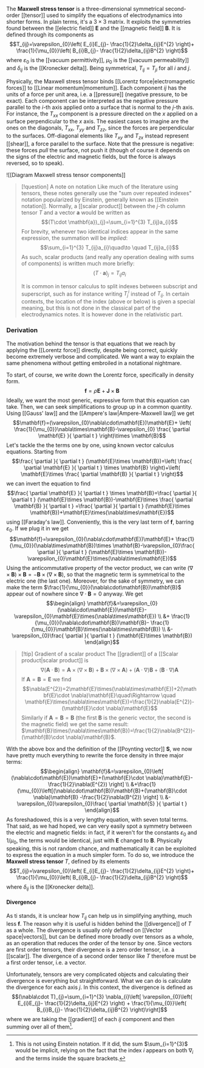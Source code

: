 The **Maxwell stress tensor** is a three-dimensional symmetrical second-order [[tensor]] used to simplify the equations of electrodynamics into shorter forms. In plain terms, it's a $3\times3$ matrix. It exploits the symmetries found between the [[electric field]] $\mathbf{E}$ and the [[magnetic field]] $\mathbf{B}$. It is defined through its components as
$$T_{ij}=\varepsilon_{0}\left( E_{i}E_{j}- \frac{1}{2}\delta_{ij}E^{2} \right)+ \frac{1}{\mu_{0}}\left( B_{i}B_{j}- \frac{1}{2}\delta_{ij}B^{2} \right)$$
where $\varepsilon_{0}$ is the [[vacuum permittivity]], $\mu_{0}$ is the [[vacuum permeability]] and $\delta_{ij}$ is the [[Kronecker delta]]. Being symmetrical, $T_{ij}=T_{ji}$ for all $i$ and $j$.

Physically, the Maxwell stress tensor binds [[Lorentz force|electromagnetic forces]] to [[Linear momentum|momentum]]. Each component $ij$ has the units of a force per unit area, i.e. a [[pressure]] (negative pressure, to be exact). Each component can be interpreted as the negative pressure parallel to the $i$-th axis applied onto a surface that is normal to the $j$-th axis. For instance, the $T_{xx}$ component is a pressure directed on the $x$ applied on a surface perpendicular to the $x$ axis. The easiest cases to imagine are the ones on the diagonals, $T_{xx}$, $T_{yy}$ and $T_{zz}$, since the forces are perpendicular to the surfaces. Off-diagonal elements like $T_{xy}$ and $T_{zx}$ instead represent [[shear]], a force parallel to the surface. Note that the pressure is negative: these forces *pull* the surface, not push it (though of course it depends on the signs of the electric and magnetic fields, but the force is always reversed, so to speak).

![[Diagram Maxwell stress tensor components]]

> [!question] A note on notation
> Like much of the literature using tensors, these notes generally use the "sum over repeated indexes" notation popularized by Einstein, generally known as [[Einstein notation]]. Normally, a [[scalar product]] between the $j$-th column tensor $T$ and a vector $\mathbf{a}$ would be written as
> $$(T\cdot \mathbf{a})_{j}=\sum_{i=1}^{3} T_{ij}a_{i}$$
> For brevity, whenever two identical indices appear in the same expression, the summation will be *implied*:
> $$\sum_{i=1}^{3} T_{ij}a_{i}\quad\to \quad T_{ij}a_{i}$$
> As such, scalar products (and really any operation dealing with sums of components) is written much more briefly:
> $$(T\cdot \mathbf{a})_{j}=T_{ij}a_{i}$$
> 
> It is common in tensor calculus to split indexes between subscript and superscript, such as for instance writing $T^{i}_{j}$ instead of $T_{ij}$. In certain contexts, the location of the index (above or below) is given a special meaning, but this is not done in the classical part of the electrodynamics notes. It is however done in the relativistic part.
### Derivation
The motivation behind the tensor is that equations that we reach by applying the [[Lorentz force]] directly, despite being correct, quickly become extremely verbose and complicated. We want a way to explain the same phenomena without getting embroiled in a notational nightmare.

To start, of course, we write down the Lorentz force, specifically in density form.
$$\mathbf{f}=\rho \mathbf{E}+\mathbf{J}\times \mathbf{B}$$
Ideally, we want the most generic, expressive form that this equation can take. Then, we can seek simplifications to group up in a common quantity. Using [[Gauss' law]] and the [[Ampere's law|Ampere-Maxwell law]] we get
$$\mathbf{f}=(\varepsilon_{0}\nabla\cdot\mathbf{E})\mathbf{E}+ \left( \frac{1}{\mu_{0}}\nabla\times\mathbf{B}-\varepsilon_{0} \frac{ \partial \mathbf{E} }{ \partial t }  \right)\times \mathbf{B}$$
Let's tackle the the terms one by one, using known vector calculus equations. Starting from
$$\frac{ \partial  }{ \partial t } (\mathbf{E}\times \mathbf{B})=\left( \frac{ \partial \mathbf{E} }{ \partial t } \times \mathbf{B} \right)+\left( \mathbf{E}\times \frac{ \partial \mathbf{B} }{ \partial t }  \right)$$
we can invert the equation to find
$$\frac{ \partial \mathbf{E} }{ \partial t } \times \mathbf{B}=\frac{ \partial }{ \partial t } (\mathbf{E}\times \mathbf{B})-\mathbf{E}\times \frac{ \partial \mathbf{B} }{ \partial t } =\frac{ \partial  }{ \partial t } (\mathbf{E}\times \mathbf{B})+\mathbf{E}\times(\nabla\times\mathbf{E})$$
using [[Faraday's law]]. Conveniently, this is the very last term of $\mathbf{f}$, barring $\varepsilon_{0}$. If we plug it in we get
$$\mathbf{f}=\varepsilon_{0}(\nabla\cdot\mathbf{E})\mathbf{E}+ \frac{1}{\mu_{0}}(\nabla\times\mathbf{B})\times \mathbf{B}-\varepsilon_{0}\frac{ \partial  }{ \partial t } (\mathbf{E}\times \mathbf{B})-\varepsilon_{0}\mathbf{E}\times(\nabla\times\mathbf{E})$$
Using the anticommutative property of the vector product, we can write $(\nabla\times\mathbf{B})\times \mathbf{B}=-\mathbf{B}\times(\nabla\times\mathbf{B})$, so that the magnetic term is symmetrical to the electric one (the last one). Moreover, for the sake of symmetry, we can make the term $\frac{1}{\mu_{0}}(\nabla\cdot\mathbf{B})\mathbf{B}$ appear out of nowhere since $\nabla\cdot\mathbf{B}=0$ anyway. We get
$$\begin{align}
\mathbf{f}&=\varepsilon_{0}(\nabla\cdot\mathbf{E})\mathbf{E}-\varepsilon_{0}\mathbf{E}\times(\nabla\times\mathbf{E}) \\
&+ \frac{1}{\mu_{0}}(\nabla\cdot\mathbf{B})\mathbf{B}- \frac{1}{\mu_{0}}\mathbf{B}\times(\nabla\times\mathbf{B}) \\
&-\varepsilon_{0}\frac{ \partial  }{ \partial t } (\mathbf{E}\times \mathbf{B})
\end{align}$$

> [!tip] Gradient of a scalar product
> The [[gradient]] of a [[Scalar product|scalar product]] is
> $$\nabla(\mathbf{A}\cdot \mathbf{B})=\mathbf{A}\times(\nabla\times\mathbf{B})+\mathbf{B}\times(\nabla\times\mathbf{A})+(\mathbf{A}\cdot \nabla)\mathbf{B}+(\mathbf{B}\cdot \nabla)\mathbf{A}$$
> If $\mathbf{A}=\mathbf{B}=\mathbf{E}$ we find
> $$\nabla(E^{2})=2\mathbf{E}\times(\nabla\times\mathbf{E})+2(\mathbf{E}\cdot \nabla)\mathbf{E}\quad\Rightarrow \quad \mathbf{E}\times(\nabla\times\mathbf{E})=\frac{1}{2}\nabla(E^{2})-(\mathbf{E}\cdot \nabla)\mathbf{E}$$
> Similarly if $\mathbf{A}=\mathbf{B}=\mathbf{B}$ (the first $\mathbf{B}$ is the generic vector, the second is the magnetic field) we get the same result: $\mathbf{B}\times(\nabla\times\mathbf{B})=\frac{1}{2}\nabla(B^{2})-(\mathbf{B}\cdot \nabla)\mathbf{B}$.

With the above box and the definition of the [[Poynting vector]] $\mathbf{S}$, we now have pretty much everything to rewrite the force density in three major terms:
$$\begin{align}
\mathbf{f}&=\varepsilon_{0}\left[ (\nabla\cdot\mathbf{E})\mathbf{E}+(\mathbf{E}\cdot \nabla)\mathbf{E}- \frac{1}{2}\nabla(E^{2}) \right] \\
&+\frac{1}{\mu_{0}}\left[(\nabla\cdot\mathbf{B})\mathbf{B}+(\mathbf{B}\cdot \nabla)\mathbf{B} -\frac{1}{2}\nabla(B^{2}) \right] \\
&-\varepsilon_{0}\varepsilon_{0}\frac{ \partial \mathbf{S} }{ \partial t } 
\end{align}$$
As foreshadowed, this is a very lengthy equation, with seven total terms. That said, as we had hoped, we can very easily spot a symmetry between the electric and magnetic fields: in fact, if it weren't for the constants $\varepsilon_{0}$ and $1/\mu_{0}$, the terms would be identical, just with $\mathbf{E}$ changed to $\mathbf{B}$. Physically speaking, this is not random chance, and mathematically it can be exploited to express the equation in a much simpler form. To do so, we introduce the **Maxwell stress tensor** $T$, defined by its elements
$$T_{ij}=\varepsilon_{0}\left( E_{i}E_{j}- \frac{1}{2}\delta_{ij}E^{2} \right)+ \frac{1}{\mu_{0}}\left( B_{i}B_{j}- \frac{1}{2}\delta_{ij}B^{2} \right)$$
where $\delta_{ij}$ is the [[Kronecker delta]].
#### Divergence
As ti stands, it is unclear how $T_{ij}$ can help us in simplifying anything, much less $\mathbf{f}$. The reason why it is useful is hidden behind the [[divergence]] of $T$ as a whole. The divergence is usually only defined on [[Vector space|vectors]], but can be defined more broadly over tensors as a whole, as an operation that reduces the order of the tensor by one. Since vectors are first order tensors, their divergence is a zero order tensor, i.e. a [[scalar]]. The divergence of a second order tensor like $T$ therefore must be a first order tensor, i.e. a vector.

Unfortunately, tensors are very complicated objects and calculating their divergence is everything but straightforward. What we can do is calculate the divergence for each axis $j$. In this context, the divergence is defined as
$$(\nabla\cdot T)_{j}=\sum_{i=1}^{3} \nabla_{i}\left[ \varepsilon_{0}\left( E_{i}E_{j}- \frac{1}{2}\delta_{ij}E^{2} \right) + \frac{1}{\mu_{0}}\left( B_{i}B_{j}- \frac{1}{2}\delta_{ij}B^{2} \right)\right]$$
where we are taking the [[gradient]] of each $ij$ component and then summing over all of them[^1].

[^1]: This is not using Einstein notation. If it did, the sum $\sum_{i=1}^{3}$ would be implicit, relying on the fact that the index $i$ appears on both $\nabla_{i}$ and the terms inside the square brackets.
